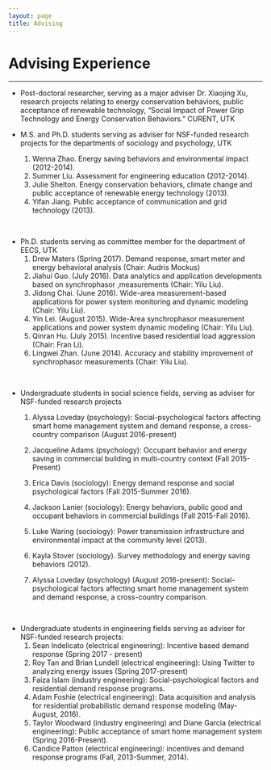 ```yaml
---
layout: page
title: Advising
---
```


# **Advising Experience** ##
<hr>

+ Post-doctoral researcher, serving as a major adviser Dr. Xiaojing Xu, research projects relating to energy conservation behaviors, public acceptance of renewable technology,  “Social Impact of Power Grip Technology and Energy Conservation Behaviors.” CURENT, UTK 


+ M.S. and Ph.D. students serving as adviser for NSF-funded research projects for the departments of sociology and psychology, UTK 
  1. Wenna Zhao. Energy saving behaviors and environmental impact (2012-2014). 
  2. Summer Liu.  Assessment for engineering education (2012-2014).
  3. Julie Shelton. Energy conservation behaviors, climate change and public acceptance of renewable energy technology (2013). 
  4. Yifan Jiang.  Public acceptance of communication and grid technology (2013). 
<br/>

+ Ph.D. students serving as committee member for the department of EECS, UTK 
  1. Drew Maters (Spring 2017). Demand response, smart meter and energy behavioral analysis (Chair: Audris Mockus)
  1. Jiahui Guo. (July 2016). Data analytics and application developments based on synchrophasor ,measurements (Chair: Yilu Liu).  
  2. Jidong Chai. (June 2016). Wide-area measurement-based applications for power system monitoring and dynamic modeling (Chair: Yilu Liu). 
  3. Yin Lei. (August 2015). Wide-Area synchrophasor measurement applications and power system dynamic modeling (Chair: Yilu Liu). 
  4. Qinran Hu. (July 2015). Incentive based residential load aggression (Chair: Fran Li).  
  5. Lingwei Zhan. (June 2014). Accuracy and stability improvement of synchrophasor measurements (Chair: Yilu Liu). 
<br/>

+ Undergraduate students in social science fields, serving as adviser for NSF-funded research projects 
  1. Alyssa Loveday (psychology): Social-psychological factors affecting smart home management system and demand response, a cross-country comparison (August 2016-present)
  5. Jacqueline Adams (psychology): Occupant behavior and energy saving in commercial building in multi-country context (Fall 2015-Present)
  3. Erica Davis  (sociology): Energy demand response and social psychological factors (Fall 2015-Summer 2016). 
  4. Jackson Lanier (sociology): Energy behaviors, public good and occupant behaviors in commercial buildings (Fall 2015-Fall 2016). 
  2. Luke Waring (sociology): Power transmission infrastructure and environmental impact at the community level (2013).  
  1. Kayla Stover (sociology).  Survey methodology and energy saving behaviors (2012).  
   
  6. Alyssa Loveday (psychology) (August 2016-present): Social-psychological factors affecting smart home management system and demand response, a cross-country comparison. 
<br/>

+ Undergraduate students in engineering fields serving as adviser for NSF-funded research projects: 
  1. Sean Indelicato (electrical engineering): Incentive based demand response (Spring 2017 - present)
  2. Roy Tan and Brian Lundell (electrical engineering): Using Twitter to analyzing energy issues (Spring 2017-present)
  4. Faiza Islam (industry engineering): Social-psychological factors and residential demand response programs. 
  3. Adam Foshie (electrical engineering): Data acquisition and analysis for residential probabilistic demand response modeling (May-August, 2016).
  2. Taylor Woodward (industry engineering) and Diane Garcia (electrical engineering): Public acceptance of smart home management system (Spring 2016-Present).  
  1. Candice Patton (electrical engineering): incentives and demand response programs (Fall, 2013-Summer, 2014). 
